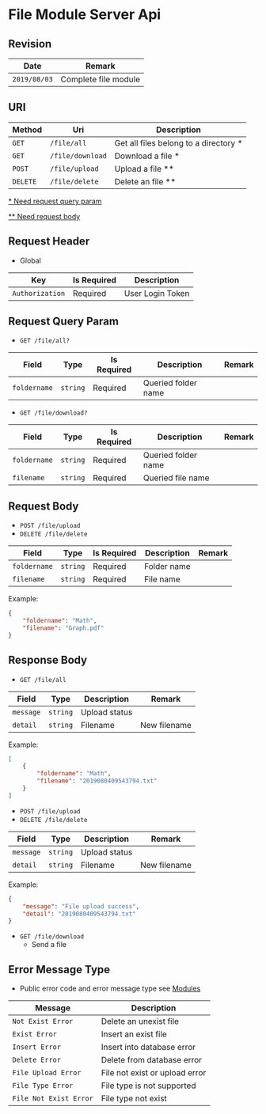 # File Module Server Api

## Revision

|Date|Remark|
|--|--|
|`2019/08/03`|Complete file module|

## URI

|Method|Uri|Description|
|--|--|--|
|`GET`|`/file/all`|Get all files belong to a directory \*|
|`GET`|`/file/download`|Download a file \*|
|`POST`|`/file/upload`|Upload a file \*\*|
|`DELETE`|`/file/delete`|Delete an file \*\*|

[\* Need request query param](https://github.com/Aoi-hosizora/Biji_BackEnd/blob/master/app/Modules/File/readme.md#request-query-param)

[\*\* Need request body](https://github.com/Aoi-hosizora/Biji_BackEnd/blob/master/app/Modules/File/readme.md#request-body)

## Request Header

+ Global

|Key|Is Required|Description|
|--|--|--|
|`Authorization`|Required|User Login Token|

## Request Query Param

+ `GET /file/all?`

|Field|Type|Is Required|Description|Remark|
|--|--|--|--|--|
|`foldername`|`string`|Required|Queried folder name||

+ `GET /file/download?`

|Field|Type|Is Required|Description|Remark|
|--|--|--|--|--|
|`foldername`|`string`|Required|Queried folder name||
|`filename`|`string`|Required|Queried file name||

## Request Body

+ `POST /file/upload`
+ `DELETE /file/delete`

|Field|Type|Is Required|Description|Remark|
|--|--|--|--|--|
|`foldername`|`string`|Required|Folder name||
|`filename`|`string`|Required|File name||

Example:

```json
{
    "foldername": "Math",
    "filename": "Graph.pdf"
}
```

## Response Body

+ `GET /file/all`

|Field|Type|Description|Remark|
|--|--|--|--|
|`message`|`string`|Upload status||
|`detail`|`string`|Filename|New filename|

Example:

```json
[
    {
        "foldername": "Math",
        "filename": "2019080409543794.txt"
    }
]
```
+ `POST /file/upload`
+ `DELETE /file/delete`

|Field|Type|Description|Remark|
|--|--|--|--|
|`message`|`string`|Upload status||
|`detail`|`string`|Filename|New filename|

Example:

```json
{
    "message": "File upload success",
    "detail": "2019080409543794.txt"
}
```

+ `GET /file/download`
    + Send a file

## Error Message Type

+ Public error code and error message type see [Modules](https://github.com/Aoi-hosizora/Biji_BackEnd/blob/master/app/Modules/readme.md)

|Message|Description|
|--|--|
|`Not Exist Error`|Delete an unexist file|
|`Exist Error`|Insert an exist file|
|`Insert Error`|Insert into database error|
|`Delete Error`|Delete from database error|
|`File Upload Error`|File not exist or upload error|
|`File Type Error`|File type is not supported|
|`File Not Exist Error`|File type not exist|